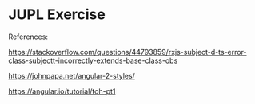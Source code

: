 # JUPL Exercise
References:

https://stackoverflow.com/questions/44793859/rxjs-subject-d-ts-error-class-subjectt-incorrectly-extends-base-class-obs

https://johnpapa.net/angular-2-styles/

https://angular.io/tutorial/toh-pt1